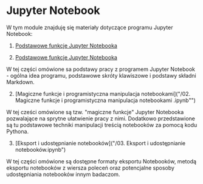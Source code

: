 # Jupyter Notebook

W tym module znajduję się materiały dotyczące programu Jupyter Notebook:

1. [Podstawowe funkcje Jupyter Notebooka](01.%20Podstawowe%20funkcje%20Jupyter%20Notebooka.ipynb)

1. [Podstawowe funkcje Jupyter Notebooka](test.md)

W tej części omówione sa podstawy pracy z programem Jupyter Notebook - ogólna idea programu, podstawowe skróty klawiszowe i podstawy składni Markdown.

2. [Magiczne funkcje i programistyczna manipulacja notebookami]("/02. Magiczne funkcje i programistyczna manipulacja notebookami .ipynb"")

W tej cześci omówione są tzw. "magiczne funkcje" Jupyter Notebooka pozwalające na sprytne ułatwienie pracy z nimi. Dodatkowo przedstawione są tu podstawowe techniki manipulacji treścią notebooków za pomocą kodu Pythona.

3. [Eksport i udostępnianie notebooków]("/03. Eksport i udostępnianie notebooków.ipynb")

W tej części omówione są dostępne formaty eksportu Notebooków, metodą eksportu notebooków z wiersza poleceń oraz potencjalne sposoby udostępniania notebooków innym badaczom.
